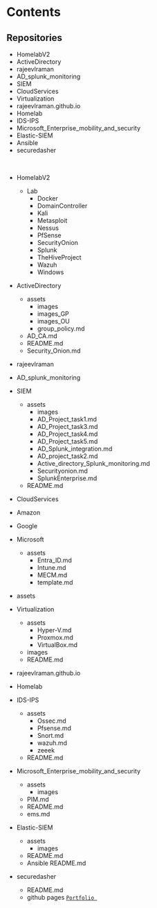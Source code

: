 # Contents

## Repositories

- HomelabV2
- ActiveDirectory
- rajeevlraman
- AD_splunk_monitoring
- SIEM
- CloudServices
- Virtualization
- rajeevlraman.github.io
- Homelab
- IDS-IPS
- Microsoft_Enterprise_mobility_and_security
- Elastic-SIEM
- Ansible
- securedasher
<br><br>

## 

- HomelabV2
    - Lab
        - Docker
        - DomainController
        - Kali
        - Metasploit
        - Nessus
        - PfSense
        - SecurityOnion
        - Splunk
        - TheHiveProject
        - Wazuh
        - Windows
- ActiveDirectory
    - assets
        - images
        - images_GP
        - images_OU
        - group_policy.md
    - AD_CA.md
    - README.md
    - Security_Onion.md
- rajeevlraman
- AD_splunk_monitoring
- SIEM
    - assets
        - images
        - AD_Project_task1.md
        - AD_Project_task3.md
        - AD_Project_task4.md
        - AD_Project_task5.md
        - AD_Splunk_integration.md
        - AD_project_task2.md
        - Active_directory_Splunk_monitoring.md
        - Securityonion.md
        - SplunkEnterprise.md
    - README.md
- CloudServices
- Amazon
- Google
- Microsoft
    - assets
        - Entra_ID.md
        - Intune.md
        - MECM.md
        - template.md
- assets

- Virtualization
    - assets
        - Hyper-V.md
        - Proxmox.md
        - VirtualBox.md
    - images
    - README.md
- rajeevlraman.github.io
- Homelab
- IDS-IPS
    - assets
        - Ossec.md
        - Pfsense.md
        - Snort.md
        - wazuh.md
        - zeeek
    - README.md
- Microsoft_Enterprise_mobility_and_security
    - assets
        - images
    - PIM.md
    - README.md
    - ems.md
- Elastic-SIEM
    - assets
        - images
    - README.md
    - Ansible
        README.md
- securedasher
    - README.md
    - github pages [`Portfolio `](https://rajeevlraman.github.io)



